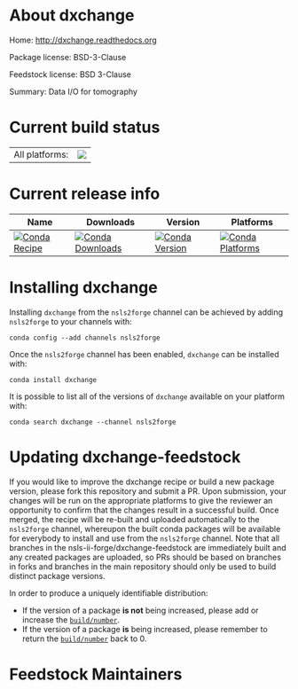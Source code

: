 About dxchange
==============

Home: http://dxchange.readthedocs.org

Package license: BSD-3-Clause

Feedstock license: BSD 3-Clause

Summary: Data I/O for tomography



Current build status
====================


<table><tr><td>All platforms:</td>
    <td>
      <a href="https://dev.azure.com/nsls2forge/nsls2forge/_build/latest?definitionId=191&branchName=master">
        <img src="https://dev.azure.com/nsls2forge/nsls2forge/_apis/build/status/dxchange-feedstock?branchName=master">
      </a>
    </td>
  </tr>
</table>

Current release info
====================

| Name | Downloads | Version | Platforms |
| --- | --- | --- | --- |
| [![Conda Recipe](https://img.shields.io/badge/recipe-dxchange-green.svg)](https://anaconda.org/nsls2forge/dxchange) | [![Conda Downloads](https://img.shields.io/conda/dn/nsls2forge/dxchange.svg)](https://anaconda.org/nsls2forge/dxchange) | [![Conda Version](https://img.shields.io/conda/vn/nsls2forge/dxchange.svg)](https://anaconda.org/nsls2forge/dxchange) | [![Conda Platforms](https://img.shields.io/conda/pn/nsls2forge/dxchange.svg)](https://anaconda.org/nsls2forge/dxchange) |

Installing dxchange
===================

Installing `dxchange` from the `nsls2forge` channel can be achieved by adding `nsls2forge` to your channels with:

```
conda config --add channels nsls2forge
```

Once the `nsls2forge` channel has been enabled, `dxchange` can be installed with:

```
conda install dxchange
```

It is possible to list all of the versions of `dxchange` available on your platform with:

```
conda search dxchange --channel nsls2forge
```




Updating dxchange-feedstock
===========================

If you would like to improve the dxchange recipe or build a new
package version, please fork this repository and submit a PR. Upon submission,
your changes will be run on the appropriate platforms to give the reviewer an
opportunity to confirm that the changes result in a successful build. Once
merged, the recipe will be re-built and uploaded automatically to the
`nsls2forge` channel, whereupon the built conda packages will be available for
everybody to install and use from the `nsls2forge` channel.
Note that all branches in the nsls-ii-forge/dxchange-feedstock are
immediately built and any created packages are uploaded, so PRs should be based
on branches in forks and branches in the main repository should only be used to
build distinct package versions.

In order to produce a uniquely identifiable distribution:
 * If the version of a package **is not** being increased, please add or increase
   the [``build/number``](https://conda.io/docs/user-guide/tasks/build-packages/define-metadata.html#build-number-and-string).
 * If the version of a package **is** being increased, please remember to return
   the [``build/number``](https://conda.io/docs/user-guide/tasks/build-packages/define-metadata.html#build-number-and-string)
   back to 0.

Feedstock Maintainers
=====================


